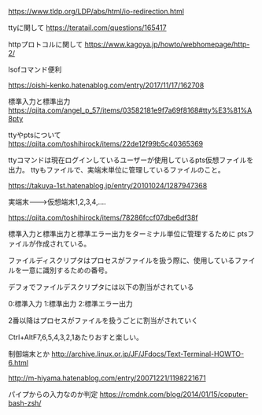 https://www.tldp.org/LDP/abs/html/io-redirection.html

ttyに関して
https://teratail.com/questions/165417


httpプロトコルに関して
https://www.kagoya.jp/howto/webhomepage/http-2/

lsofコマンド便利

https://oishi-kenko.hatenablog.com/entry/2017/11/17/162708

標準入力と標準出力
https://qiita.com/angel_p_57/items/03582181e9f7a69f8168#tty%E3%81%A8pty

ttyやptsについて
https://qiita.com/toshihirock/items/22de12f99b5c40365369

ttyコマンドは現在ログインしているユーザーが使用しているpts仮想ファイルを出力。
ttyもファイルで、実端末単位に管理しているファイルのこと。

https://takuya-1st.hatenablog.jp/entry/20101024/1287947368

実端末--->仮想端末1,2,3,4,....

https://qiita.com/toshihirock/items/78286fccf07dbe6df38f

標準入力と標準出力と標準エラー出力をターミナル単位に管理するために
ptsファイルが作成されている。

ファイルディスクリプタはプロセスがファイルを扱う際に、使用しているファイルを一意に識別するための番号。

デフォでファイルデスクリプタには以下の割当がされている

0:標準入力
1:標準出力
2:標準エラー出力

2番以降はプロセスがファイルを扱うごとに割当がされていく


Ctrl+AltF7,6,5,4,3,2,1あたりおすと楽しい。

制御端末とか
http://archive.linux.or.jp/JF/JFdocs/Text-Terminal-HOWTO-6.html


http://m-hiyama.hatenablog.com/entry/20071221/1198221671


パイプからの入力なのか判定
https://rcmdnk.com/blog/2014/01/15/coputer-bash-zsh/
